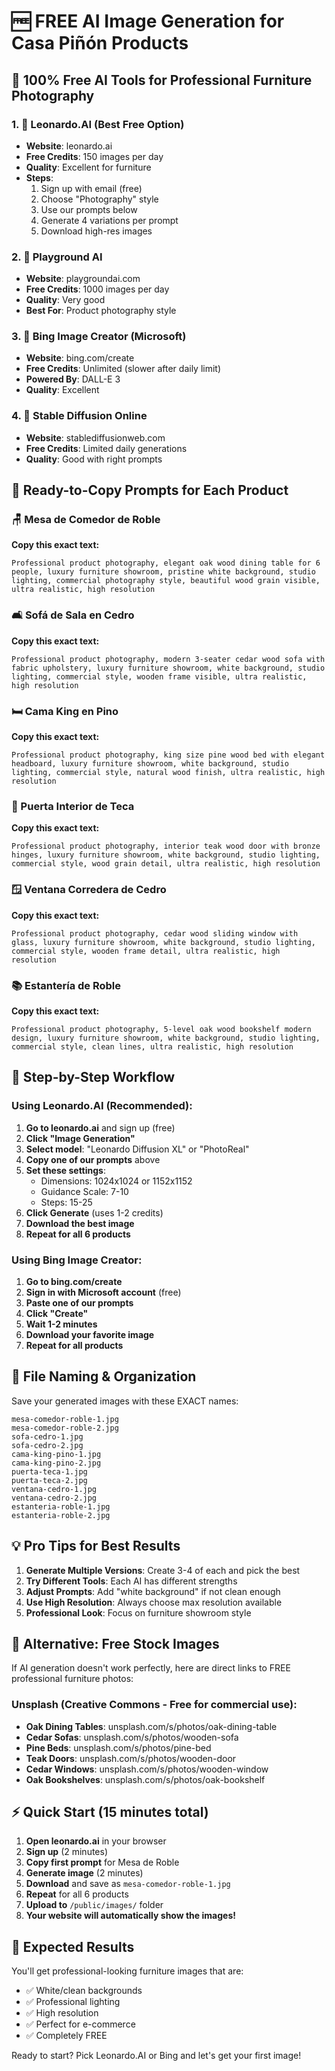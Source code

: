 # 🆓 FREE AI Image Generation for Casa Piñón Products

## 🎯 100% Free AI Tools for Professional Furniture Photography

### **1. 🥇 Leonardo.AI (Best Free Option)**
- **Website**: leonardo.ai
- **Free Credits**: 150 images per day
- **Quality**: Excellent for furniture
- **Steps**:
  1. Sign up with email (free)
  2. Choose "Photography" style
  3. Use our prompts below
  4. Generate 4 variations per prompt
  5. Download high-res images

### **2. 🥈 Playground AI**
- **Website**: playgroundai.com
- **Free Credits**: 1000 images per day
- **Quality**: Very good
- **Best For**: Product photography style

### **3. 🥉 Bing Image Creator (Microsoft)**
- **Website**: bing.com/create
- **Free Credits**: Unlimited (slower after daily limit)
- **Powered By**: DALL-E 3
- **Quality**: Excellent

### **4. 🎨 Stable Diffusion Online**
- **Website**: stablediffusionweb.com
- **Free Credits**: Limited daily generations
- **Quality**: Good with right prompts

## 📸 Ready-to-Copy Prompts for Each Product

### **🪑 Mesa de Comedor de Roble**
**Copy this exact text:**
```
Professional product photography, elegant oak wood dining table for 6 people, luxury furniture showroom, pristine white background, studio lighting, commercial photography style, beautiful wood grain visible, ultra realistic, high resolution
```

### **🛋️ Sofá de Sala en Cedro**
**Copy this exact text:**
```
Professional product photography, modern 3-seater cedar wood sofa with fabric upholstery, luxury furniture showroom, white background, studio lighting, commercial style, wooden frame visible, ultra realistic, high resolution
```

### **🛏️ Cama King en Pino**
**Copy this exact text:**
```
Professional product photography, king size pine wood bed with elegant headboard, luxury furniture showroom, white background, studio lighting, commercial style, natural wood finish, ultra realistic, high resolution
```

### **🚪 Puerta Interior de Teca**
**Copy this exact text:**
```
Professional product photography, interior teak wood door with bronze hinges, luxury furniture showroom, white background, studio lighting, commercial style, wood grain detail, ultra realistic, high resolution
```

### **🪟 Ventana Corredera de Cedro**
**Copy this exact text:**
```
Professional product photography, cedar wood sliding window with glass, luxury furniture showroom, white background, studio lighting, commercial style, wooden frame detail, ultra realistic, high resolution
```

### **📚 Estantería de Roble**
**Copy this exact text:**
```
Professional product photography, 5-level oak wood bookshelf modern design, luxury furniture showroom, white background, studio lighting, commercial style, clean lines, ultra realistic, high resolution
```

## 🚀 Step-by-Step Workflow

### **Using Leonardo.AI (Recommended):**

1. **Go to leonardo.ai** and sign up (free)
2. **Click "Image Generation"**
3. **Select model**: "Leonardo Diffusion XL" or "PhotoReal"
4. **Copy one of our prompts** above
5. **Set these settings**:
   - Dimensions: 1024x1024 or 1152x1152
   - Guidance Scale: 7-10
   - Steps: 15-25
6. **Click Generate** (uses 1-2 credits)
7. **Download the best image**
8. **Repeat for all 6 products**

### **Using Bing Image Creator:**

1. **Go to bing.com/create**
2. **Sign in with Microsoft account** (free)
3. **Paste one of our prompts**
4. **Click "Create"**
5. **Wait 1-2 minutes**
6. **Download your favorite image**
7. **Repeat for all products**

## 📁 File Naming & Organization

Save your generated images with these EXACT names:

```
mesa-comedor-roble-1.jpg
mesa-comedor-roble-2.jpg
sofa-cedro-1.jpg
sofa-cedro-2.jpg
cama-king-pino-1.jpg
cama-king-pino-2.jpg
puerta-teca-1.jpg
puerta-teca-2.jpg
ventana-cedro-1.jpg
ventana-cedro-2.jpg
estanteria-roble-1.jpg
estanteria-roble-2.jpg
```

## 💡 Pro Tips for Best Results

1. **Generate Multiple Versions**: Create 3-4 of each and pick the best
2. **Try Different Tools**: Each AI has different strengths
3. **Adjust Prompts**: Add "white background" if not clean enough
4. **Use High Resolution**: Always choose max resolution available
5. **Professional Look**: Focus on furniture showroom style

## 🔄 Alternative: Free Stock Images

If AI generation doesn't work perfectly, here are direct links to FREE professional furniture photos:

### Unsplash (Creative Commons - Free for commercial use):
- **Oak Dining Tables**: unsplash.com/s/photos/oak-dining-table
- **Cedar Sofas**: unsplash.com/s/photos/wooden-sofa
- **Pine Beds**: unsplash.com/s/photos/pine-bed
- **Teak Doors**: unsplash.com/s/photos/wooden-door
- **Cedar Windows**: unsplash.com/s/photos/wooden-window
- **Oak Bookshelves**: unsplash.com/s/photos/oak-bookshelf

## ⚡ Quick Start (15 minutes total)

1. **Open leonardo.ai** in your browser
2. **Sign up** (2 minutes)
3. **Copy first prompt** for Mesa de Roble
4. **Generate image** (2 minutes)
5. **Download** and save as `mesa-comedor-roble-1.jpg`
6. **Repeat** for all 6 products
7. **Upload to** `/public/images/` folder
8. **Your website will automatically show the images!**

## 🎯 Expected Results

You'll get professional-looking furniture images that are:
- ✅ White/clean backgrounds
- ✅ Professional lighting
- ✅ High resolution
- ✅ Perfect for e-commerce
- ✅ Completely FREE

Ready to start? Pick Leonardo.AI or Bing and let's get your first image!
